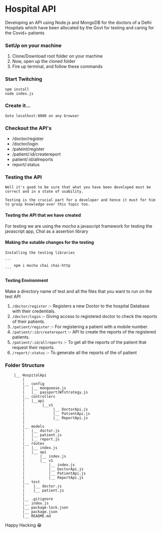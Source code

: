 # Hospital API

Developing an API using Node.js and MongoDB for the doctors of a Delhi Hospitals which have been allocated by the Govt for testing and caring for the Covid+ patients

### SetUp on your machine

1. Clone/Download root folder on your machine
2. Now, open up the cloned folder
3. Fire up terminal, and follow these commands

### Start Twitching

```
npm install
node index.js
```

### Create it...

    Goto localhost:8000 on any browser

### Checkout the API's

- /doctor/register
- /doctor/login
- /pateint/register
- /patient/:id/createreport
- patient/:id/allreports
- report/:status

### Testing the API

    Well it's good to be sure that what you have been developed must be correct and in a state of usability.

    Testing is the crucial part for a developer and hence it must for him to grasp knowledge over this topic too.

#### Testing the API that we have created

For testing we are using the *mocha* a javascript framework for testing the javascript app, *Chai* as a assertion library

#### Making the sutable changes for the testing

    Installing the testing libraries

    ```
        npm i mocha chai chai-http
    ```

#### Testing Environment

Make a directory name of test and all the files that you want to run on the test API

1. `/doctor/register` :- Registers a new Doctor to the hospital Database with their credentials.
2. `/doctor/login` :- Giving access to registered doctor to check the reports of their patients.
3. `/patient/register` :- For registering a patient with a mobile number.
4. `/patient/:id/createreport` :- API to create the reports of the registered patients.
5. `/patient/:id/allreports` :- To get all the reports of the patient that request their reports.
6. `/report/:status`  :- To generate all the reports of the of patient

### Folder Structure

```
    |__ HospitalApi
        |
        |__ config
        |   |__ mongooese.js
        |   |__ passportJWTstrategy.js
        |__ controllers
        |   |__api
        |        |__v1
        |             |__ DoctorApi.js
        |             |__ PatientApi.js
        |             |__ ReportApi.js
        |
        |__ models
        |   |__ doctor.js
        |   |__ patient.js
        |   |__ report.js
        |__ routes
        |   |__ index.js
        |   |__ api
        |       |__ index.js
        |       |__ v1
        |           |__ index.js
        |           |__ DoctorApi.js
        |           |__ PatientApi.js
        |           |__ ReportApi.js
        |__ test
        |    |__ doctor.js
        |    |__ patient.js
        |
        |__ .gitignore
        |__ index.js
        |__ package-lock.json
        |__ package.json
        |__ README.md

```
Happy Hacking 😁